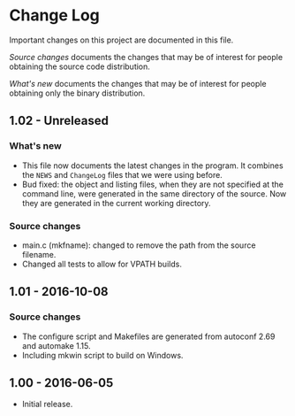 Change Log
==========

Important changes on this project are documented in this file.

*Source changes* documents the changes that may be of interest for people
obtaining the source code distribution.

*What's new* documents the changes that may be of interest for people obtaining
only the binary distribution.

1.02 - Unreleased
-----------------

### What's new

- This file now documents the latest changes in the program. It combines the
  `NEWS` and `ChangeLog` files that we were using before.
- Bud fixed: the object and listing files, when they are not specified at the
  command line, were generated in the same directory of the source. Now they
  are generated in the current working directory.

### Source changes

- main.c (mkfname): changed to remove the path from the source filename.
- Changed all tests to allow for VPATH builds.

1.01 - 2016-10-08
-----------------

### Source changes

- The configure script and Makefiles are generated from autoconf 2.69
  and automake 1.15.
- Including mkwin script to build on Windows.

1.00 - 2016-06-05
-----------------

- Initial release.

